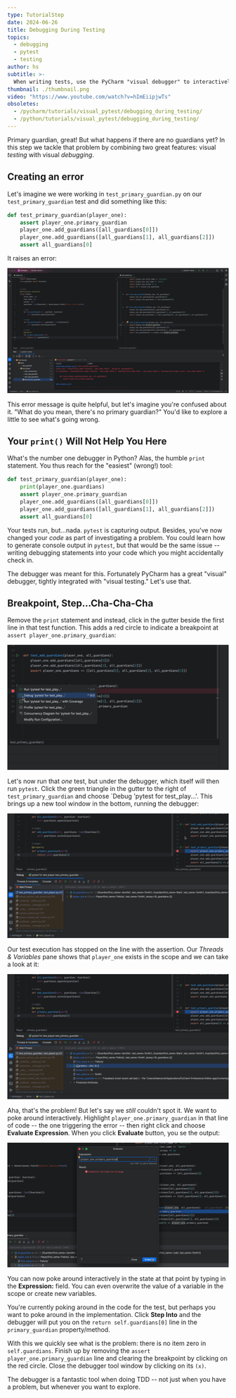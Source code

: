 ```yaml
---
type: TutorialStep
date: 2024-06-26
title: Debugging During Testing
topics:
  - debugging
  - pytest
  - testing
author: hs
subtitle: >-
  When writing tests, use the PyCharm "visual debugger" to interactively poke around in the context of a problem.
thumbnail: ./thumbnail.png
video: "https://www.youtube.com/watch?v=hImEiipjwTs"
obsoletes:
  - /pycharm/tutorials/visual_pytest/debugging_during_testing/
  - /python/tutorials/visual_pytest/debugging_during_testing/
---
```


Primary guardian, great! But what happens if there are no guardians yet? In this step we tackle that problem by combining two great features: visual _testing_ with visual _debugging_.

## Creating an error

Let's imagine we were working in `test_primary_guardian.py` on our `test_primary_guardian` test and did something like this:

```python
def test_primary_guardian(player_one):
    assert player_one.primary_guardian
    player_one.add_guardians([all_guardians[0]])
    player_one.add_guardians([all_guardians[1], all_guardians[2]])
    assert all_guardians[0]
```

It raises an error:

![assertion-error.png](assertion-error.png)

This error message is quite helpful, but let's imagine you're confused about it. "What do you mean, there's no primary guardian?" You'd like to explore a little to see what's going wrong.

## Your `print()` Will Not Help You Here

What's the number one debugger in Python? Alas, the humble `print` statement. You thus reach for the "easiest" (wrong!) tool:

```python
def test_primary_guardian(player_one):
    print(player_one.guardians)
    assert player_one.primary_guardian
    player_one.add_guardians([all_guardians[0]])
    player_one.add_guardians([all_guardians[1], all_guardians[2]])
    assert all_guardians[0]
```

Your tests run, but...nada. `pytest` is capturing output. Besides, you've now changed your _code_ as part of investigating a problem. You could learn how to generate console output in `pytest`, but that would be the same issue -- writing debugging statements into your code which you might accidentally check in.

The debugger was meant for this. Fortunately PyCharm has a great "visual" debugger, tightly integrated with "visual testing." Let's use that.

## Breakpoint, Step...Cha-Cha-Cha

Remove the `print` statement and instead, click in the gutter beside the first line in that test function.
This adds a red circle to indicate a breakpoint at `assert player_one.primary_guardian`:

![place-breakpoint.png](place-breakpoint.png)

Let's now run that _one_ test, but under the debugger, which itself will then run `pytest`. Click the green triangle in the gutter to the right of `test_primary_guardian` and choose `Debug 'pytest for test_play...'. This brings up a new tool window in the bottom, running the debugger:

![run-under-debugger.png](run-under-debugger.png)

Our test execution has stopped on the line with the assertion. Our _Threads & Variables_ pane shows that `player_one` exists in the scope and we can take a look at it:

![empty-guardians.png](empty-guardians.png)

Aha, that's the problem! But let's say we _still_ couldn't spot it. We want to poke around interactively. Highlight `player_one.primary_guardian` in that line of code -- the one triggering the error -- then right click and choose **Evaluate Expression**. When you click **Evaluate** button, you se the output:

![evaluate-expression.png](evaluate-expression.png)

You can now poke around interactively in the state at that point by typing in the **Expression:** field. You can even overwrite the value of a variable in the scope or create new variables.

You're currently poking around in the code for the test, but perhaps you want to poke around in the implementation. Click **Step Into** and the debugger will put you on the `return self.guardians[0]` line in the `primary_guardian` property/method.

With this we quickly see what is the problem: there is no item zero in `self.guardians`. Finish up by removing the `assert player_one.primary_guardian` line and clearing the breakpoint by clicking on the red circle. Close the debugger tool window by clicking on its `(x)`.

The debugger is a fantastic tool when doing TDD -- not just when you have a problem, but whenever you want to explore.
